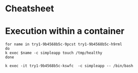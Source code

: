 # Cheatsheet

# Execution within a container

```
for name in try1-9b4568b5c-9pcst try1-9b4568b5c-h9rml
do 
k exec $name -c simpleapp touch /tmp/healthy
done
```
```
k exec -it try1-9b4568b5c-kswfc  -c simpleapp -- /bin/bash
```
